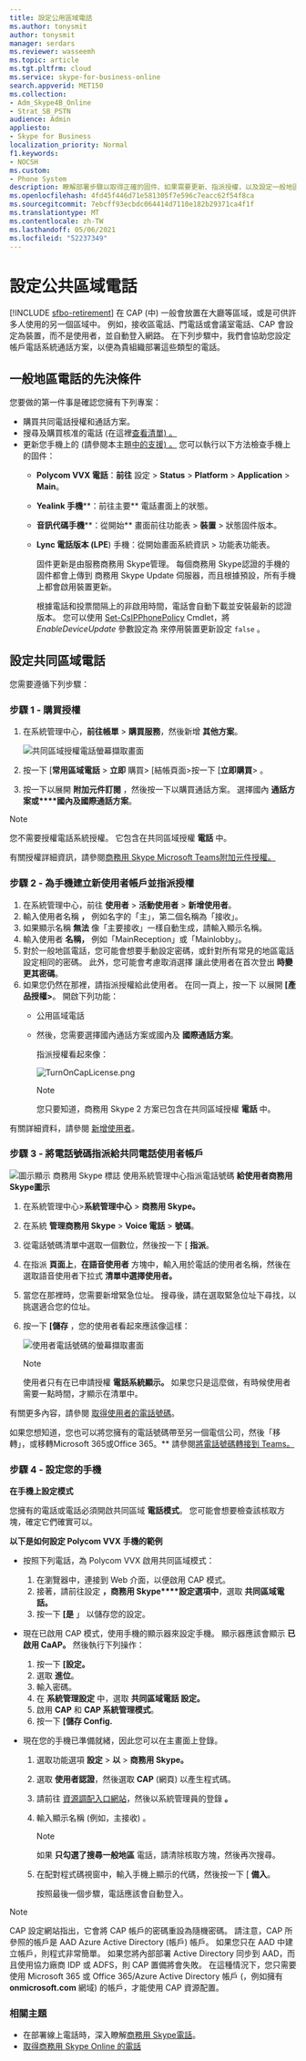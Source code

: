 ```yaml
---
title: 設定公用區域電話
ms.author: tonysmit
author: tonysmit
manager: serdars
ms.reviewer: wasseemh
ms.topic: article
ms.tgt.pltfrm: cloud
ms.service: skype-for-business-online
search.appverid: MET150
ms.collection:
- Adm_Skype4B_Online
- Strat_SB_PSTN
audience: Admin
appliesto:
- Skype for Business
localization_priority: Normal
f1.keywords:
- NOCSH
ms.custom:
- Phone System
description: 瞭解部署步驟以取得正確的固件、如果需要更新、指派授權，以及設定一般地區電話的設定。
ms.openlocfilehash: 4fd45f446d71e581305f7e596c7eacc62f54f8ca
ms.sourcegitcommit: 7ebcff93ecbdc064414d7110e182b29371ca4f1f
ms.translationtype: MT
ms.contentlocale: zh-TW
ms.lasthandoff: 05/06/2021
ms.locfileid: "52237349"
---
```

# <a name="set-up-common-area-phones"></a>設定公共區域電話

[!INCLUDE [sfbo-retirement](../../../Hub/includes/sfbo-retirement.md)]
在 CAP (中) 一般會放置在大廳等區域，或是可供許多人使用的另一個區域中。 例如，接收區電話、門電話或會議室電話、CAP 會設定為裝置，而不是使用者，並自動登入網路。 在下列步驟中，我們會協助您設定帳戶電話系統通話方案，以便為貴組織部署這些類型的電話。

## <a name="prerequisites-for-common-area-phones"></a>一般地區電話的先決條件

您要做的第一件事是確認您擁有下列專案：

- 購買共同電話授權和通話方案。
- 搜尋及購買核准的電話 (在這裡[查看清單) 。](deploying-skype-for-business-online-phones.md)
- 更新您手機上的 (請參閱本主題[中的支援) 。](getting-phones-for-skype-for-business-online.md)  您可以執行以下方法檢查手機上的固件：
  - **Polycom VVX 電話**：**前往** 設定  >  **Status**  >  **Platform**  >  **Application**  >  **Main**。
  - **Yealink 手機****：前往主要** 電話畫面上的狀態。
  - **音訊代碼手機****：從開始** 畫面前往功能表  >  **裝置**  >  狀態固件版本。
  - **Lync 電話版本 (LPE**) 手機：從開始畫面系統資訊  >  功能表功能表。

    固件更新是由服務商務用 Skype管理。 每個商務用 Skype認證的手機的固件都會上傳到 商務用 Skype Update 伺服器，而且根據預設，所有手機上都會啟用裝置更新。

    根據電話和投票間隔上的非啟用時間，電話會自動下載並安裝最新的認證版本。 您可以使用  [Set-CsIPPhonePolicy](/powershell/module/skype/set-csipphonepolicy) Cmdlet，將 *EnableDeviceUpdate* 參數設定為 來停用裝置更新設定 `false` 。

## <a name="setting-up-a-common-area-phone"></a>設定共同區域電話
您需要遵循下列步驟：

### <a name="step-1---buy-the-licenses"></a>步驟 1 - 購買授權
1. 在系統管理中心，**前往帳單**  >  **購買服務**，然後新增 **其他方案**。

    ![共同區域授權電話螢幕擷取畫面](../../images/cap-license.png)
2. 按一下 [**常用區域電話**  >  **立即** 購買> [結帳頁面>按一下 [**立即購買**> 。
3. 按一下以展開 **附加元件訂閱** ，然後按一下以購買通話方案。 選擇國內 **通話方案或****國內及國際通話方案**。

> [!Note]
> 您不需要授權電話系統授權。 它包含在共同區域授權 **電話** 中。

有關授權詳細資訊，請參閱[商務用 Skype Microsoft Teams附加元件授權。](../../skype-for-business-and-microsoft-teams-add-on-licensing/skype-for-business-and-microsoft-teams-add-on-licensing.md)

### <a name="step-2---create-a-new-user-account-for-the-phone-and-assign-the-licenses"></a>步驟 2 - 為手機建立新使用者帳戶並指派授權
1. 在系統管理中心，前往 **使用者**  >  **活動使用者**  >  **新增使用者**。
2. 輸入使用者名稱 **，** 例如名字的「主」，第二個名稱為「接收」。
3. 如果顯示名稱 **無法** 像「主要接收」一樣自動生成，請輸入顯示名稱。
4. 輸入使用者 **名稱，** 例如「MainReception」或「Mainlobby」。
5. 對於一般地區電話，您可能會想要手動設定密碼，或針對所有常見的地區電話設定相同的密碼。 此外，您可能會考慮取消選擇 讓此使用者在首次登出 **時變更其密碼**。
6. 如果您仍然在那裡，請指派授權給此使用者。 在同一頁上，按一下 以展開 **[產品授權>**。 開啟下列功能：
   - 公用區域電話
   - 然後，您需要選擇國內通話方案或國內及 **國際通話方案**。

     指派授權看起來像：

     ![TurnOnCapLicense.png](../../images/cap-license-turn-on.png)

     > [!Note]
     > 您只要知道，商務用 Skype 2 方案已包含在共同區域授權 **電話** 中。

有關詳細資料，請參閱 [新增使用者](https://support.office.com/article/1970f7d6-03b5-442f-b385-5880b9c256ec)。

### <a name="step-3---assign-a-phone-number-to-the-common-area-phone-user-account"></a>步驟 3 - 將電話號碼指派給共同電話使用者帳戶

![圖示顯示 商務用 Skype 標誌 使用系統管理中心指派電話號碼 ](../../images/sfb-logo-30x30.png) **給使用者商務用 Skype圖示**

1. 在系統管理中心>**系統管理中心**  >  **商務用 Skype。**
2. 在系統 **管理商務用 Skype**  >   **Voice 電話**  >  **號碼**。
3. 從電話號碼清單中選取一個數位，然後按一下 [ **指派**。
4. 在指派 **頁面上**，**在語音使用者** 方塊中，輸入用於電話的使用者名稱，然後在選取語音使用者下拉式 **清單中選擇使用者。**
5. 當您在那裡時，您需要新增緊急位址。 搜尋後，請在選取緊急位址下尋找，以挑選適合您的位址。
6. 按一下 **[儲存** ，您的使用者看起來應該像這樣：

    ![使用者電話號碼的螢幕擷取畫面](../../images/cap-user-number.png)

   > [!Note]
   > 使用者只有在已申請授權 **電話系統顯示。** 如果您只是這麼做，有時候使用者需要一點時間，才顯示在清單中。

有關更多內容，請參閱 [取得使用者的電話號碼](/microsoftteams/getting-phone-numbers-for-your-users)。

如果您想知道，您也可以將您擁有的電話號碼帶至另一個電信公司，然後「移轉」，或移轉Microsoft 365或Office 365。** 請參閱[將電話號碼轉接到 Teams。](/microsoftteams/phone-number-calling-plans/transfer-phone-numbers-to-teams)

### <a name="step-4---setting-up-your-phone"></a>步驟 4 - 設定您的手機

**在手機上設定模式**

您擁有的電話或電話必須開啟共同區域 **電話模式**。 您可能會想要檢查該核取方塊，確定它們確實可以。

**以下是如何設定 Polycom VVX 手機的範例**

- 按照下列電話，為 Polycom VVX 啟用共同區域模式：
    1. 在瀏覽器中，連接到 Web 介面，以便啟用 CAP 模式。
    2. 接著，請前往設定 **，商務用 Skype****設定選項中**，選取 **共同區域電話。**
    3. 按一下 **[是** 」 以儲存您的設定。

- 現在已啟用 CAP 模式，使用手機的顯示器來設定手機。 顯示器應該會顯示 **已啟用 CaAP。** 然後執行下列操作：

    1. 按一下 **[設定。**
    2. 選取 **進位**。
    3. 輸入密碼。
    4. 在 **系統管理設定** 中，選取 **共同區域電話 設定。**
    5. 啟用 **CAP** 和 **CAP 系統管理模式**。
    6. 按一下 **[儲存 Config.**

- 現在您的手機已準備就緒，因此您可以在主畫面上登錄。

    1. 選取功能選項 **設定**  >  **以**  >  **商務用 Skype。**
    2. 選取 **使用者認證**，然後選取 **CAP** (網頁) 以產生程式碼。
    3. 請前往 [資源調配入口網站](https://aka.ms/skypecap)，然後以系統管理員的登錄 **。**
    4. 輸入顯示名稱 (例如，主接收) 。

       > [!Note]
       > 如果 **只勾選了搜尋一般地區** 電話，請清除核取方塊，然後再次搜尋。

    5. 在配對程式碼視窗中，輸入手機上顯示的代碼，然後按一下 [ **備入**。

        按照最後一個步驟，電話應該會自動登入。


> [!NOTE]
> CAP 設定網站指出，它會將 CAP 帳戶的密碼重設為隨機密碼。 請注意，CAP 所參照的帳戶是 AAD Azure Active Directory (帳戶) 帳戶。 如果您只在 AAD 中建立帳戶，則程式非常簡單。 如果您將內部部署 Active Directory 同步到 AAD，而且使用協力廠商 IDP 或 ADFS，則 CAP 置備將會失敗。 在這種情況下，您只需要使用 Microsoft 365 或 Office 365/Azure Active Directory 帳戶 (，例如擁有 **onmicrosoft.com** 網域) 的帳戶，才能使用 CAP 資源配置。


### <a name="related-topics"></a>相關主題

- 在部署線上電話時，深入瞭解[商務用 Skype電話](deploying-skype-for-business-online-phones.md)。
- [取得商務用 Skype Online 的電話](getting-phones-for-skype-for-business-online.md)
